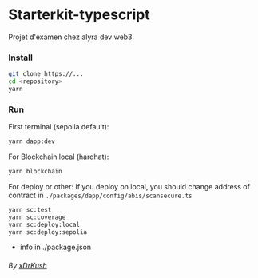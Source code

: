 # Starterkit-typescript

Projet d'examen chez alyra dev web3.

### Install

```sh
git clone https://...
cd <repository>
yarn
```

### Run 

First terminal (sepolia default):

```sh
yarn dapp:dev
```

For Blockchain local (hardhat):

```sh
yarn blockchain
```

For deploy or other:
If you deploy on local, you should change address of contract in `./packages/dapp/config/abis/scansecure.ts`


```sh
yarn sc:test
yarn sc:coverage
yarn sc:deploy:local
yarn sc:deploy:sepolia
```

+ info in ./package.json

###### By [xDrKush](https://github.com/xdrkush)
